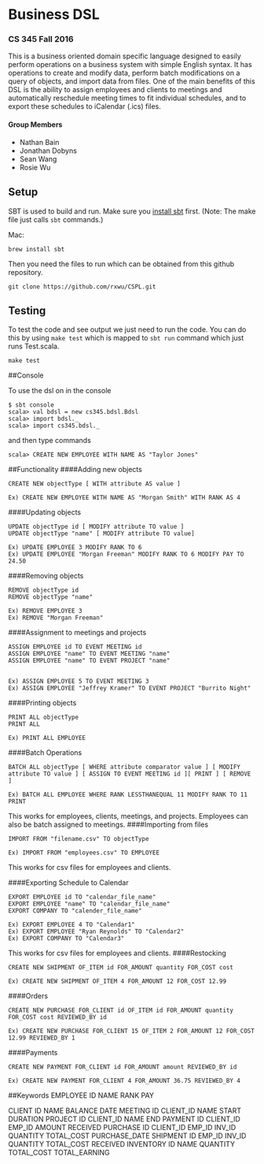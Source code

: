 # Business DSL
### CS 345 Fall 2016
This is a business oriented domain specific language designed to easily perform operations on a business system with simple English syntax. It  has operations to create and modify data, perform batch modifications on a query of objects, and import data from files. One of the main benefits of this DSL is the ability to assign employees and clients to meetings and automatically reschedule meeting times to fit individual schedules, and to export these schedules to iCalendar (.ics) files.

#### Group Members
- Nathan Bain
- Jonathan Dobyns
- Sean Wang
- Rosie Wu

## Setup

SBT is used to build and run. Make sure you [install sbt](http://www.scala-sbt.org/release/docs/Setup.html) first. (Note: The make file just calls `sbt` commands.)

Mac:
``` 
brew install sbt 
```


Then you need the files to run which can be obtained from this github repository.

```
git clone https://github.com/rxwu/CSPL.git
```

## Testing

To test the code and see output we just need to run the code. You can do this by using `make test` which is mapped to `sbt run` command which just runs Test.scala.

```
make test
```

##Console

To use the dsl on in the console

```
$ sbt console
scala> val bdsl = new cs345.bdsl.Bdsl
scala> import bdsl._
scala> import cs345.bdsl._
```
and then type commands
```
scala> CREATE NEW EMPLOYEE WITH NAME AS "Taylor Jones"
```

##Functionality
####Adding new objects
```
CREATE NEW objectType [ WITH attribute AS value ]

Ex) CREATE NEW EMPLOYEE WITH NAME AS "Morgan Smith" WITH RANK AS 4
```
####Updating objects
```
UPDATE objectType id [ MODIFY attribute TO value ]
UPDATE objectType "name" [ MODIFY attribute TO value]

Ex) UPDATE EMPLOYEE 3 MODIFY RANK TO 6
Ex) UPDATE EMPLOYEE "Morgan Freeman" MODIFY RANK TO 6 MODIFY PAY TO 24.50
```
####Removing objects
```
REMOVE objectType id
REMOVE objectType "name"

Ex) REMOVE EMPLOYEE 3
Ex) REMOVE "Morgan Freeman"
```
####Assignment to meetings and projects
```
ASSIGN EMPLOYEE id TO EVENT MEETING id
ASSIGN EMPLOYEE "name" TO EVENT MEETING "name"
ASSIGN EMPLOYEE "name" TO EVENT PROJECT "name"


Ex) ASSIGN EMPLOYEE 5 TO EVENT MEETING 3
Ex) ASSIGN EMPLOYEE "Jeffrey Kramer" TO EVENT PROJECT "Burrito Night" 
```
####Printing objects
```
PRINT ALL objectType
PRINT ALL

Ex) PRINT ALL EMPLOYEE
```
####Batch Operations
```
BATCH ALL objectType [ WHERE attribute comparator value ] [ MODIFY attribute TO value ] [ ASSIGN TO EVENT MEETING id ][ PRINT ] [ REMOVE ]

Ex) BATCH ALL EMPLOYEE WHERE RANK LESSTHANEQUAL 11 MODIFY RANK TO 11 PRINT
```
This works for employees, clients, meetings, and projects. Employees can also be batch assigned to meetings.
####Importing from files
```
IMPORT FROM "filename.csv" TO objectType

Ex) IMPORT FROM "employees.csv" TO EMPLOYEE
```
This works for csv files for employees and clients.

####Exporting Schedule to Calendar
```
EXPORT EMPLOYEE id TO "calendar_file_name"
EXPORT EMPLOYEE "name" TO "calendar_file_name"
EXPORT COMPANY TO "calender_file_name"

Ex) EXPORT EMPLOYEE 4 TO "Calendar1"
Ex) EXPORT EMPLOYEE "Ryan Reynolds" TO "Calendar2"
Ex) EXPORT COMPANY TO "Calendar3"
```
This works for csv files for employees and clients.
####Restocking
```
CREATE NEW SHIPMENT OF_ITEM id FOR_AMOUNT quantity FOR_COST cost

Ex) CREATE NEW SHIPMENT OF_ITEM 4 FOR_AMOUNT 12 FOR_COST 12.99
```
####Orders
```
CREATE NEW PURCHASE FOR_CLIENT id OF_ITEM id FOR_AMOUNT quantity FOR_COST cost REVIEWED_BY id

Ex) CREATE NEW PURCHASE FOR_CLIENT 15 OF_ITEM 2 FOR_AMOUNT 12 FOR_COST 12.99 REVIEWED_BY 1
```
####Payments
```
CREATE NEW PAYMENT FOR_CLIENT id FOR_AMOUNT amount REVIEWED_BY id

Ex) CREATE NEW PAYMENT FOR_CLIENT 4 FOR_AMOUNT 36.75 REVIEWED_BY 4
```



##Keywords
EMPLOYEE
	ID
	NAME
	RANK
	PAY

CLIENT
	ID
	NAME
	BALANCE
	DATE
MEETING
	ID
	CLIENT_ID
	NAME
	START
	DURATION
PROJECT
	ID
	CLIENT_ID
	NAME
	END
PAYMENT
	ID
	CLIENT_ID
	EMP_ID
	AMOUNT
	RECEIVED
PURCHASE
	ID
	CLIENT_ID
	EMP_ID
	INV_ID
	QUANTITY
	TOTAL_COST
	PURCHASE_DATE
SHIPMENT
	ID
	EMP_ID
	INV_ID
	QUANTITY
	TOTAL_COST
	RECEIVED
INVENTORY
	ID
	NAME
	QUANTITY
	TOTAL_COST
	TOTAL_EARNING
